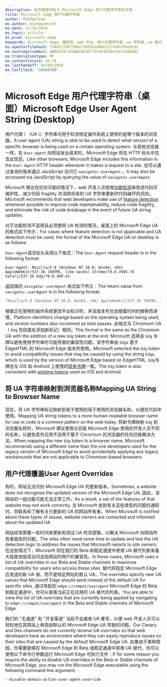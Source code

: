 ```yaml
---
description: 此页面提供有关 Microsoft Edge 用户代理字符串的文档
title: Microsoft Edge 用户代理字符串
author: MSEdgeTeam
ms.author: msedgedevrel
ms.date: 12/16/2019
ms.topic: article
ms.prod: microsoft-edge
keywords: microsoft edge、兼容性、web 平台、用户代理字符串、ua 字符串、ua 替代
ms.openlocfilehash: 73401219b7708a739292a46b6131fe40765e9c8c
ms.sourcegitcommit: 6860234c25a8be863b7f29a54838e78e120dbb62
ms.translationtype: MT
ms.contentlocale: zh-CN
ms.lasthandoff: 04/09/2020
ms.locfileid: "10564599"
---
```

# <span data-ttu-id="be234-104">Microsoft Edge 用户代理字符串（桌面）</span><span class="sxs-lookup"><span data-stu-id="be234-104">Microsoft Edge User Agent String (Desktop)</span></span>  

<span data-ttu-id="be234-105">用户代理 \ （UA \）字符串可用于检测特定操作系统上使用的是哪个版本的浏览器。</span><span class="sxs-lookup"><span data-stu-id="be234-105">A user agent \(UA\) string is able to be used to detect what version of a specific browser is being used on a certain operating system.</span></span>  <span data-ttu-id="be234-106">与其他浏览器一样，在 `User-Agent` 向网站发出请求时，Microsoft Edge 将在 HTTP 标头中包含此信息。</span><span class="sxs-lookup"><span data-stu-id="be234-106">Like other browsers, Microsoft Edge includes this information in the `User-Agent` HTTP header whenever it makes a request to a site.</span></span>  <span data-ttu-id="be234-107">也可以通过查询的值来通过 JavaScript 访问它 `navigator.userAgent` 。</span><span class="sxs-lookup"><span data-stu-id="be234-107">It may also be accessed via JavaScript by querying the value of `navigator.userAgent`.</span></span>  

<span data-ttu-id="be234-108">Microsoft 建议在任何可能的情况下，web 开发人员使用[功能检测](https://developer.mozilla.org/docs/Learn/Tools_and_testing/Cross_browser_testing/Feature_detection)来改进代码可维护性、减少代码 fragility 并消除将来的 UA 字符串更新时代码破坏的风险。</span><span class="sxs-lookup"><span data-stu-id="be234-108">Microsoft recommends that web developers make use of [feature detection](https://developer.mozilla.org/docs/Learn/Tools_and_testing/Cross_browser_testing/Feature_detection) whenever possible to improve code maintainability, reduce code fragility, and eliminate the risk of code breakage in the event of future UA string updates.</span></span>  

<span data-ttu-id="be234-109">对于功能检测不适用且必须使用 UA 检测的情况，桌面上的 Microsoft Edge UA 的格式如下所示：</span><span class="sxs-lookup"><span data-stu-id="be234-109">For cases where feature detection is not applicable and UA detection must be used, the format of the Microsoft Edge UA on desktop is as follows:</span></span>

<span data-ttu-id="be234-110">`User-Agent`请求标头采用以下格式：</span><span class="sxs-lookup"><span data-stu-id="be234-110">The `User-Agent` request header is in the following format:</span></span>

```http
User-Agent: Mozilla/5.0 (Windows NT 10.0; Win64; x64) AppleWebKit/537.36 (KHTML, like Gecko) Chrome/79.0.3945.74 Safari/537.36 Edg/79.0.309.43
``` 

<span data-ttu-id="be234-111">返回值的 `navigator.userAgent` 格式如下所示：</span><span class="sxs-lookup"><span data-stu-id="be234-111">The return value from `navigator.userAgent` is in the following format:</span></span>

```javascript
"Mozilla/5.0 (Windows NT 10.0; Win64; x64) AppleWebKit/537.36 (KHTML, like Gecko) Chrome/79.0.3945.74 Safari/537.36 Edg/79.0.309.43"
```  

<span data-ttu-id="be234-112">根据正在使用的操作系统更改平台标识符，并且版本号也会随着时间的推移而递增。</span><span class="sxs-lookup"><span data-stu-id="be234-112">Platform identifiers change based on the operating system being used, and version numbers also increment as time passes.</span></span>  <span data-ttu-id="be234-113">此格式与 Chromium UA （ `Edg` 在结尾处添加新标记）相同。</span><span class="sxs-lookup"><span data-stu-id="be234-113">This format is the same as the Chromium UA with the addition of a new `Edg` token at the end.</span></span>  <span data-ttu-id="be234-114">Microsoft 选择该 `Edg` 令牌以避免使用字符串时可能导致的兼容性问题，该字符串由 `Edge` 基于 EdgeHTML 的 Microsoft Edge 版本所使用。</span><span class="sxs-lookup"><span data-stu-id="be234-114">Microsoft selected the `Edg` token to avoid compatibility issues that may be caused by using the string `Edge`, which is used by the version of Microsoft Edge based on EdgeHTML.</span></span>  <span data-ttu-id="be234-115">`Edg`令牌也与 iOS 和 Android 上使用的[现有令牌](https://blogs.windows.com/msedgedev/2017/10/05/microsoft-edge-ios-android-developer/)一致。</span><span class="sxs-lookup"><span data-stu-id="be234-115">The `Edg` token is also consistent with [existing tokens](https://blogs.windows.com/msedgedev/2017/10/05/microsoft-edge-ios-android-developer/) used on iOS and Android.</span></span>

## <span data-ttu-id="be234-116">将 UA 字符串映射到浏览器名称</span><span class="sxs-lookup"><span data-stu-id="be234-116">Mapping UA String to Browser Name</span></span>
<span data-ttu-id="be234-117">现在，将 UA 字符串标记映射到易于使用的易于使用的浏览器名称，以便在代码中使用。</span><span class="sxs-lookup"><span data-stu-id="be234-117">Mapping UA string tokens to a more human-readable browser name for use in code is a common pattern on the web today.</span></span> <span data-ttu-id="be234-118">将新令牌映射 `Edg` 到浏览器名称时，Microsoft 建议使用与旧版 Microsoft Edge 使用的开发人员不同的名称，以避免意外应用不适用于基于 Chromium 的浏览器的任何旧版解决方法。</span><span class="sxs-lookup"><span data-stu-id="be234-118">When mapping the new `Edg` token to a browser name, Microsoft recommends using a different name than the one developers used for the legacy version of Microsoft Edge to avoid accidentally applying any legacy workarounds that are not applicable to Chromium-based browsers.</span></span>

## <span data-ttu-id="be234-119">用户代理覆盖</span><span class="sxs-lookup"><span data-stu-id="be234-119">User Agent Overrides</span></span>  

<span data-ttu-id="be234-120">有时，网站无法识别 Microsoft Edge UA 的更新版本。</span><span class="sxs-lookup"><span data-stu-id="be234-120">Sometimes, a website does not recognize the updated version of the Microsoft Edge UA.</span></span>  <span data-ttu-id="be234-121">因此，该网站的一组功能可能无法正常工作。</span><span class="sxs-lookup"><span data-stu-id="be234-121">As a result, a set of the features of that website may not work correctly.</span></span>  <span data-ttu-id="be234-122">当 Microsoft 收到有关这些类型的问题的通知时，将联系和了解有关已更新的 UA 的网站所有者。</span><span class="sxs-lookup"><span data-stu-id="be234-122">When Microsoft is notified about these types of issues, website owners are contacted and informed about the updated UA.</span></span>  

<span data-ttu-id="be234-123">网站经常需要一些时间来更新和测试 UA 检测逻辑，以解决 Microsoft 向网站所有者报告的问题。</span><span class="sxs-lookup"><span data-stu-id="be234-123">The sites often need some time to update and test the UA detection logic to address the issues that Microsoft reports to site owners.</span></span>  <span data-ttu-id="be234-124">在这些情况下，Microsoft 将在我们的 Beta 和稳定通道中使用 UA 替代列表来最大程度地提高访问这些网站的用户的兼容性。</span><span class="sxs-lookup"><span data-stu-id="be234-124">In these cases, Microsoft uses a list of UA overrides in our Beta and Stable channels to maximize compatibility for users who access these sites.</span></span>  <span data-ttu-id="be234-125">替代将指定 Microsoft Edge 应发送的新 UA 值，而不是特定网站的默认 UA。</span><span class="sxs-lookup"><span data-stu-id="be234-125">The overrides specify new UA values that Microsoft Edge should send instead of the default UA for specific sites.</span></span>  <span data-ttu-id="be234-126">通过导航到 `edge://compat/useragent` Microsoft Edge 的 Beta 和稳定通道中，你可以查看当前正在应用的 UA 替代的列表。</span><span class="sxs-lookup"><span data-stu-id="be234-126">You are able to view the list of UA overrides that are currently being applied by navigating to `edge://compat/useragent` in the Beta and Stable channels of Microsoft Edge.</span></span> 

<span data-ttu-id="be234-127">我们的 "无通道" 和 "开发渠道" 当前不会接收 UA 重写，以便 web 开发人员可以轻松地在其网站上再现由默认的 Microsoft Edge UA 导致的问题。</span><span class="sxs-lookup"><span data-stu-id="be234-127">Our Canary and Dev channels do not currently receive UA overrides so that web developers have an environment where they can easily reproduce issues on their sites that are caused by the default Microsoft Edge UA.</span></span>  <span data-ttu-id="be234-128">如果由于某种原因，你需要能够在 Microsoft Edge 的 Beta 或稳定通道中禁用 UA 替代，你可以使用以下命令行参数运行 Microsoft Edge 可执行文件：</span><span class="sxs-lookup"><span data-stu-id="be234-128">If for some reason you require the ability to disable UA overrides in the Beta or Stable channels of Microsoft Edge, you may run the Microsoft Edge executable using the following command line argument:</span></span>  

```shell
--disable-domain-action-user-agent-override
```  
